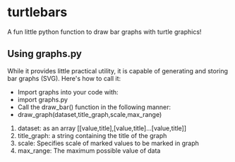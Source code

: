 # turtlebars
A fun little python function to draw bar graphs with turtle graphics!

## Using graphs.py

While it provides little practical utility, it is capable of generating and storing bar graphs (SVG). Here's how to call it:

* Import graphs into your code with:
* import graphs.py
* Call the draw_bar() function in the following manner:
* draw_graph(dataset,title_graph,scale,max_range)

1. dataset: as an array [[value,title],[value,title]...[value,title]]
2. title_graph: a string containing the title of the graph
3. scale: Specifies scale of marked values to be marked in graph
4. max_range: The maximum possible value of data

